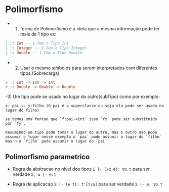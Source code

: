 # Polimorfismo

- 1) forma de Polimorfismo é a ideia que a mesma informação pode ter mais de 1 tipo ex:

```haskell
1 :: Int -- 1 Tem o Tipo Int
1 :: Integer -- 1 Tem o Tipo Integer
1 :: Double -- 1 Tem o Tipo Double
```

- 2) Usar o mesmo simbolos para serem interpretados com diferentes tipos.(Sobrecarga)

```haskell
+ :: Int -> Int -> Int
+ :: Double -> Double -> Double
```

-3) Um tipo pode se usado no lugar do outro(subTipo) como por exemplo:

```text
x: pai <- y:filho (O pai é a superclasse ou seja ela pode ser usada no lugar do filho)

se temos uma funcao que `f:pai->int` isso `fx` pode ser substituido por `fy`.

Resumindo um tipo pode tomar o lugar do outro, mas o outro nao pode assumir o lugar nesse exemplo o `pai` pode assumir o lugar do `filho` mas n o `filho` pode assumir o lugar do `pai`
```

## Polimorfismo parametrico

- Regra da abstracao no nivel dos tipos `Σ |- (\α.e): ∀α.t` para ser verdade `Σ, α |- e:t`

- Regra de aplicacao `Σ |- (e t): t'[t/α]` para ser verdade `Σ |- e: ∀α.t`
